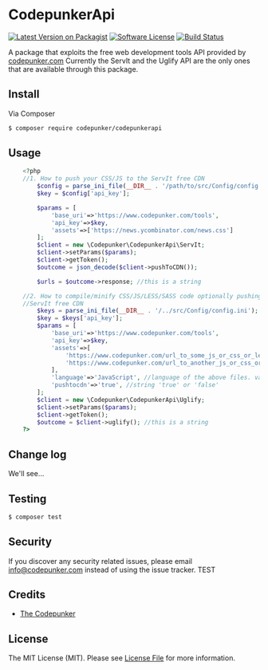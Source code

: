 # CodepunkerApi

[![Latest Version on Packagist][ico-version]][link-packagist]
[![Software License][ico-license]](LICENSE.md)
[![Build Status][ico-travis]][link-travis]

A package that exploits the free web development tools API provided by [codepunker.com](https://www.codepunker.com/tools)
Currently the ServIt and the Uglify API are the only ones that are available through this package.

## Install

Via Composer

``` bash
$ composer require codepunker/codepunkerapi
```

## Usage

``` php
    <?php
    //1. How to push your CSS/JS to the ServIt free CDN
        $config = parse_ini_file(__DIR__ . '/path/to/src/Config/config.ini');
        $key = $config['api_key'];

        $params = [
            'base_uri'=>'https://www.codepunker.com/tools',
            'api_key'=>$key,
            'assets'=>['https://news.ycombinator.com/news.css']
        ];
        $client = new \Codepunker\CodepunkerApi\ServIt;
        $client->setParams($params);
        $client->getToken();
        $outcome = json_decode($client->pushToCDN());

        $urls = $outcome->response; //this is a string

    //2. How to compile/minify CSS/JS/LESS/SASS code optionally pushing it to the
    //ServIt free CDN
        $keys = parse_ini_file(__DIR__ . '/../src/Config/config.ini');
        $key = $keys['api_key'];
        $params = [
            'base_uri'=>'https://www.codepunker.com/tools',
            'api_key'=>$key,
            'assets'=>[
                'https://www.codepunker.com/url_to_some_js_or_css_or_less_or_sass_file',
                'https://www.codepunker.com/url_to_another_js_or_css_or_less_or_sass_file'
            ],
            'language'=>'JavaScript', //language of the above files. valid values: 'JavaScript' or 'CSS' or 'LESS' or 'SASS'
            'pushtocdn'=>'true', //string 'true' or 'false'
        ];
        $client = new \Codepunker\CodepunkerApi\Uglify;
        $client->setParams($params);
        $client->getToken();
        $outcome = $client->uglify(); //this is a string
    ?>
```

## Change log

We'll see...

## Testing

``` bash
$ composer test
```

## Security

If you discover any security related issues, please email info@codepunker.com instead of using the issue tracker.
TEST

## Credits

- [The Codepunker](https://www.codepunker.com)

## License

The MIT License (MIT). Please see [License File](LICENSE.md) for more information.

[ico-version]: https://img.shields.io/packagist/v/codepunker/codepunkerapi.svg?style=flat-square
[ico-license]: https://img.shields.io/badge/license-MIT-brightgreen.svg?style=flat-square
[ico-travis]: https://img.shields.io/travis/the-codepunker/codepunker-api/master.svg?style=flat-square

[link-packagist]: https://packagist.org/packages/codepunker/codepunkerapi
[link-travis]: https://travis-ci.org/the-codepunker/codepunker-api
